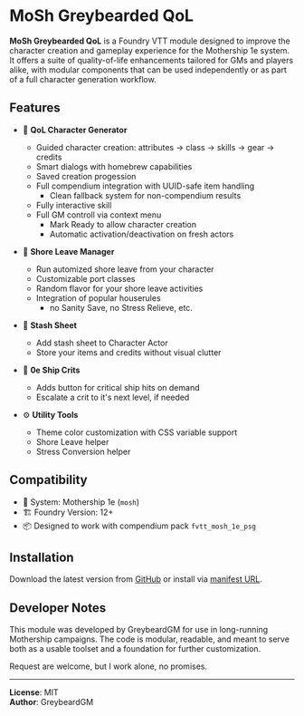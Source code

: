 # MoSh Greybearded QoL

**MoSh Greybearded QoL** is a Foundry VTT module designed to improve the character creation and gameplay experience for the Mothership 1e system. It offers a suite of quality-of-life enhancements tailored for GMs and players alike, with modular components that can be used independently or as part of a full character generation workflow.

## Features

- 🧬 **QoL Character Generator**
  - Guided character creation: attributes → class → skills → gear → credits
  - Smart dialogs with homebrew capabilities
  - Saved creation progession
  - Full compendium integration with UUID-safe item handling
    - Clean fallback system for non-compendium results
  - Fully interactive skill
  - Full GM controll via context menu
    - Mark Ready to allow character creation
    - Automatic activation/deactivation on fresh actors

- 🌴 **Shore Leave Manager**
  - Run automized shore leave from your character
  - Customizable port classes
  - Random flavor for your shore leave activities
  - Integration of popular houserules
    - no Sanity Save, no Stress Relieve, etc.

- 🎁 **Stash Sheet**
  - Add stash sheet to Character Actor
  - Store your items and credits without visual clutter

- 🚀 **0e Ship Crits**
  - Adds button for critical ship hits on demand
  - Escalate a crit to it's next level, if needed

- ⚙️ **Utility Tools**
  - Theme color customization with CSS variable support
  - Shore Leave helper
  - Stress Conversion helper

## Compatibility

- 🧠 System: Mothership 1e (`mosh`)
- 🏗️ Foundry Version: 12+
- 📦 Designed to work with compendium pack `fvtt_mosh_1e_psg`

## Installation

Download the latest version from [GitHub](https://github.com/GreybeardGM/mosh-greybearded-qol) or install via [manifest URL](https://raw.githubusercontent.com/Futil/foundry-mothership/master/system.json).

## Developer Notes

This module was developed by GreybeardGM for use in long-running Mothership campaigns. The code is modular, readable, and meant to serve both as a usable toolset and a foundation for further customization.

Request are welcome, but I work alone, no promises.

---

**License**: MIT  
**Author**: GreybeardGM  
